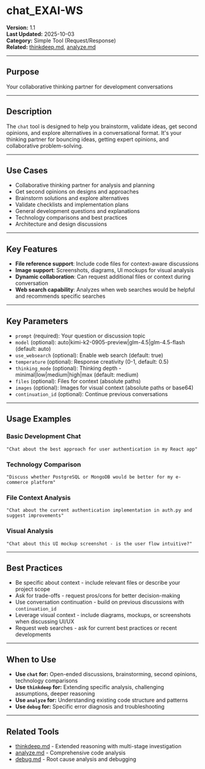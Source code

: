 # chat_EXAI-WS

**Version:** 1.1  
**Last Updated:** 2025-10-03  
**Category:** Simple Tool (Request/Response)  
**Related:** [thinkdeep.md](thinkdeep.md), [analyze.md](../workflow-tools/analyze.md)

---

## Purpose

Your collaborative thinking partner for development conversations

---

## Description

The `chat` tool is designed to help you brainstorm, validate ideas, get second opinions, and explore alternatives in a conversational format. It's your thinking partner for bouncing ideas, getting expert opinions, and collaborative problem-solving.

---

## Use Cases

- Collaborative thinking partner for analysis and planning
- Get second opinions on designs and approaches
- Brainstorm solutions and explore alternatives
- Validate checklists and implementation plans
- General development questions and explanations
- Technology comparisons and best practices
- Architecture and design discussions

---

## Key Features

- **File reference support**: Include code files for context-aware discussions
- **Image support**: Screenshots, diagrams, UI mockups for visual analysis
- **Dynamic collaboration**: Can request additional files or context during conversation
- **Web search capability**: Analyzes when web searches would be helpful and recommends specific searches

---

## Key Parameters

- `prompt` (required): Your question or discussion topic
- `model` (optional): auto|kimi-k2-0905-preview|glm-4.5|glm-4.5-flash (default: auto)
- `use_websearch` (optional): Enable web search (default: true)
- `temperature` (optional): Response creativity (0-1, default: 0.5)
- `thinking_mode` (optional): Thinking depth - minimal|low|medium|high|max (default: medium)
- `files` (optional): Files for context (absolute paths)
- `images` (optional): Images for visual context (absolute paths or base64)
- `continuation_id` (optional): Continue previous conversations

---

## Usage Examples

### Basic Development Chat
```
"Chat about the best approach for user authentication in my React app"
```

### Technology Comparison
```
"Discuss whether PostgreSQL or MongoDB would be better for my e-commerce platform"
```

### File Context Analysis
```
"Chat about the current authentication implementation in auth.py and suggest improvements"
```

### Visual Analysis
```
"Chat about this UI mockup screenshot - is the user flow intuitive?"
```

---

## Best Practices

- Be specific about context - include relevant files or describe your project scope
- Ask for trade-offs - request pros/cons for better decision-making
- Use conversation continuation - build on previous discussions with `continuation_id`
- Leverage visual context - include diagrams, mockups, or screenshots when discussing UI/UX
- Request web searches - ask for current best practices or recent developments

---

## When to Use

- **Use `chat` for:** Open-ended discussions, brainstorming, second opinions, technology comparisons
- **Use `thinkdeep` for:** Extending specific analysis, challenging assumptions, deeper reasoning
- **Use `analyze` for:** Understanding existing code structure and patterns
- **Use `debug` for:** Specific error diagnosis and troubleshooting

---

## Related Tools

- [thinkdeep.md](thinkdeep.md) - Extended reasoning with multi-stage investigation
- [analyze.md](../workflow-tools/analyze.md) - Comprehensive code analysis
- [debug.md](../workflow-tools/debug.md) - Root cause analysis and debugging

